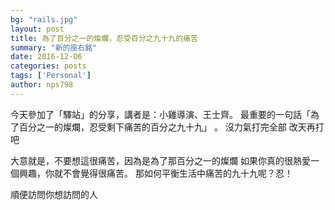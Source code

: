 ```yaml
--- 
bg: "rails.jpg" 
layout: post 
title: 為了百分之一的燦爛，忍受百分之九十九的痛苦 
summary: "新的座右銘" 
date: 2016-12-06 
categories: posts 
tags: ['Personal'] 
author: nps798 
---
```


今天參加了「驛站」的分享，講者是：小雞導演、王士齊。
最重要的一句話「為了百分之一的燦爛，忍受剩下痛苦的百分之九十九」
。
沒力氣打完全部
改天再打吧

大意就是，不要想這很痛苦，因為是為了那百分之一的燦爛
如果你真的很熱愛一個興趣，你就不會覺得很痛苦。
那如何平衡生活中痛苦的九十九呢？忍！

順便訪問你想訪問的人